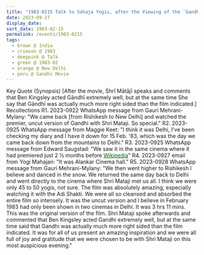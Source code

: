 ```yaml
---
title: "1983-0215 Talk to Sahaja Yogis, after the Viewing of the `Gandhi' Movie, Hall, Alankar Cinema, Lajpat Nagar 3, New Delhi, India"
date: 2023-09-27
display_date: 
sort_date: 1983-02-15
permalink: /events/1983-0215
tags:
  - brown @ India
  - crimson @ 1983
  - deeppink @ Talk
  - green @ 1983-02
  - orange @ New Delhi
  - peru @ Gandhi Movie
---
```


<wave-list>
  <list-title color="DarkSeaGreen" width="75">Key Quote (Synopsis)</list-title>
  <list-item color="BlanchedAlmond" width="200">[After the movie, Śhrī Mātājī speaks and comments that Ben Kingsley acted Gāndhī extremely well, but at the same time She say that Gāndhī was actually much more right sided than the film indicated.]</list-item>
</wave-list>

<br>

<wave-list>
  <list-title color="DarkSeaGreen" width="75">Recollections</list-title>
  <list-item color="BlanchedAlmond"  width="200">R1. 2023-0922 WhatsApp message from Gauri Mehrani-Mylany: "We came back [from Rishikesh to New Delhi] and watched the premier, uncut version of Gandhi with Shri Mataji. So special."</list-item>
  <list-item color="Lavender" width="200">R2. 2023-0925 WhatsApp message from Maggie Keet: "I think it was Delhi, I've been checking my diary and I have it down for 15 Feb. '83, which was the day we came back down from the mountains to Delhi."</list-item>
  <list-item color="BlanchedAlmond" width="200">R3. 2023-0925 WhatsApp message from Edward Saugstad: "We saw it in the same cinema where it had premiered just 2 ½ months before <a href="https://en.m.wikipedia.org/wiki/Gandhi_(film)/"> <font color="DarkGreen"> Wikipedia</font></a>"</list-item>
  <list-item color="Lavender" width="200">R4. 2023-0927 email from Yogi Mahajan: "It was Alankar Cinema hall."</list-item>
  <list-item color="BlanchedAlmond" width="200">R5. 2023-0928 WhatsApp message from Gauri Mehrani-Mylany: "We then went higher to Rishikesh l believe and danced in the snow. We returned the same day back to Delhi and went directly to the cinema where Shri Mataji met us all. I think we were only 45 to 50 yogis, not sure. The film was absolutely amazing, especially watching it with the Adi Shakti. We were all so cleansed and absorbed the entire film so intensely. It was the uncut version and l believe in February 1983 had only been shown in two cinemas in Delhi. It was 3 hrs 11 mins. This was the original version of the film. Shri Mataji spoke afterwards and commented that Ben Kingsley acted Gandhi extremely well, but at the same time said that Gandhi was actually much more right sided than the film indicated. It was for all of us present an amazing inspiration and we were all full of joy and gratitude that we were chosen to be with Shri Mataji on this most auspicious evening."</list-item>
</wave-list>